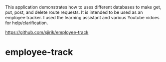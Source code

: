 This application demonstrates how to uses different databases to make get, put, post, and delete route requests. It is intended to be used as an employee tracker. I used the learning assistant and various Youtube vidoes for help/clarification.

https://github.com/sjirik/employee-track

# employee-track